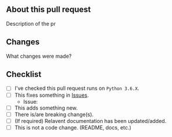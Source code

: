 ## About this pull request

Description of the pr

## Changes

What changes were made?

## Checklist

- [ ] I've checked this pull request runs on `Python 3.6.X`.
- [ ] This fixes something in [Issues](https://github.com/eunwoo1104/discord-py-slash-command/issues).
    - Issue:
- [ ] This adds something new.
- [ ] There is/are breaking change(s).
- [ ] (If required) Relavent documentation has been updated/added.
- [ ] This is not a code change. (README, docs, etc.)
